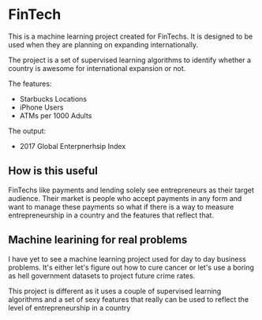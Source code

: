 
# FinTech

This is a machine learning project created for FinTechs. It is designed to be used when they are planning on expanding internationally.

The project is a set of supervised learning algorithms to identify whether a country is awesome for international expansion or not.

The features:

- Starbucks Locations
- iPhone Users 
- ATMs per 1000 Adults

The output:

- 2017 Global Enterpnerhsip Index

## How is this useful

FinTechs like payments and lending solely see entrepreneurs as their target audience. Their market is people who accept payments in any form and want to manage these payments so what if there is a way to measure entrepreneurship in a country and the features that reflect that.

## Machine learining for real problems

I have yet to see a machine learning project used for day to day business problems. It's either let's figure out how to cure cancer or let's use a boring as hell government datasets to project future crime rates.

This project is different as it uses a couple of supervised learning algorithms and a set of sexy features that really can be used to reflect the level of entrepreneurship in a country 



